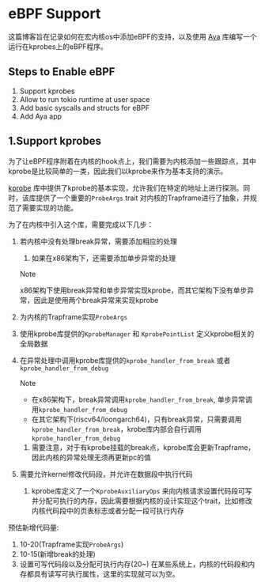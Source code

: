 # eBPF Support

这篇博客旨在记录如何在宏内核os中添加eBPF的支持，以及使用 [Aya](https://github.com/aya-rs/aya) 库编写一个运行在kprobes上的eBPF程序。

## Steps to Enable eBPF

1. Support kprobes
2. Allow to run tokio runtime at user space
3. Add basic syscalls and structs for eBPF
4. Add Aya app



## 1.Support kprobes

为了让eBPF程序附着在内核的hook点上，我们需要为内核添加一些跟踪点，其中kprobe是比较简单的一类，因此我们以kprobe来作为基本支持的演示。

[kprobe](https://github.com/Godones/ext_ebpf) 库中提供了kprobe的基本实现，允许我们在特定的地址上进行探测。同时，该库提供了一个重要的`ProbeArgs`  trait 对内核的Trapframe进行了抽象，并规范了需要实现的功能。

为了在内核中引入这个库，需要完成以下几步：

1. 若内核中没有处理break异常，需要添加相应的处理

   1. 如果在x86架构下，还需要添加单步异常的处理

   > [!NOTE]
   >
   > x86架构下使用break异常和单步异常实现kprobe，而其它架构下没有单步异常，因此是使用两个break异常来实现kprobe

2. 为内核的Trapframe实现`ProbeArgs`

3. 使用kprobe库提供的`KprobeManager` 和 `KprobePointList` 定义kprobe相关的全局数据

4. 在异常处理中调用kprobe库提供的`kprobe_handler_from_break` 或者 `kprobe_handler_from_debug`

   > [!NOTE]
   >
   > - 在x86架构下，break异常调用`kprobe_handler_from_break`, 单步异常调用`kprobe_handler_from_debug`
   > - 在其它架构下(riscv64/loongarch64)，只有break异常，只需要调用`kprobe_handler_from_break`，krobe库内部会自行调用`kprobe_handler_from_debug`

   1. 需要注意，对于有kprobe挂载的break点，kprobe库会更新Trapframe，因此内核的异常处理无须再更新pc的值

5. 需要允许kernel修改代码段，并允许在数据段中执行代码

   1. kprobe库定义了一个`KprobeAuxiliaryOps` 来向内核请求设置代码段可写并分配可执行的内存，因此需要根据内核的设计实现这个trait，比如修改内核代码段中的页表标志或者分配一段可执行内存



预估新增代码量: 

1. 10-20(Trapframe实现`ProbeArgs`)
2. 10-15(新增break的处理)
3. 设置可写代码段以及分配可执行内存(20~) 在某些系统上，内核的代码段和内存都具有读写可执行属性，这里的实现就可以为空。







